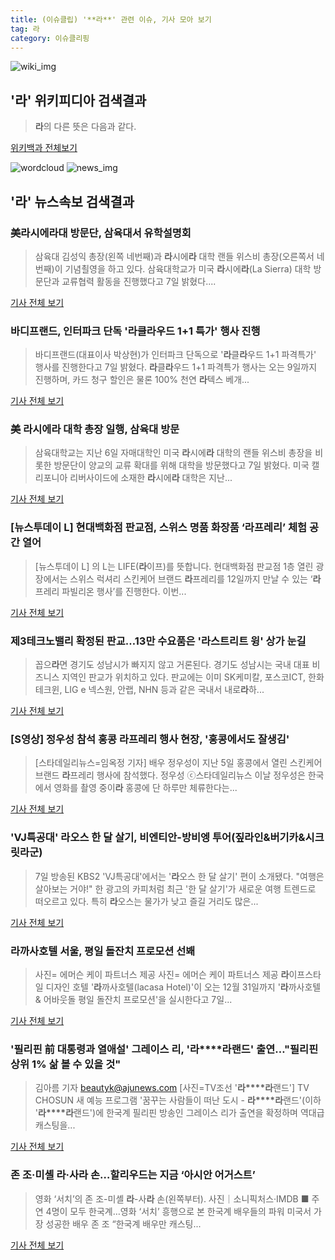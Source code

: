 ```yaml
---
title: (이슈클립) '**라**' 관련 이슈, 기사 모아 보기
tag: 라
category: 이슈클리핑
---
```

![wiki_img](https://user-images.githubusercontent.com/42597476/44503234-41136a80-a6d0-11e8-9071-6fc6418eafe4.png)
## **'**라**'** 위키피디아 검색결과
>**라**의 다른 뜻은 다음과 같다.

<a href="https://ko.wikipedia.org/wiki/라" target="_blank">위키백과 전체보기</a>

![wordcloud](https://s3.ap-northeast-2.amazonaws.com/lyrics101-wordcloud/2018-09-08-1536374552.png)
![news_img](https://user-images.githubusercontent.com/42597476/44507050-1206f400-a6e4-11e8-8d98-7ffbfebb353f.png)
## **'**라**'** 뉴스속보 검색결과
### 美**라**시에**라**대 방문단, 삼육대서 유학설명회

>삼육대 김성익 총장(왼쪽 네번째)과 **라**시에**라** 대학 랜들 위스비 총장(오른쪽서 네번째)이 기념쵤영을 하고 있다. 삼육대학교가 미국 **라**시에**라**(La Sierra) 대학 방문단과 교류협력 활동을 진행했다고 7일 밝혔다....

<a href="http://www.fnnews.com/news/201809071658528869" target="_blank">기사 전체 보기</a>

### 바디프랜드, 인터파크 단독 '**라**클**라**우드 1+1 특가' 행사 진행

>바디프랜드(대표이사 박상현)가 인터파크 단독으로 '**라**클**라**우드 1+1 파격특가' 행사를 진행한다고 7일 밝혔다. **라**클**라**우드 1+1 파격특가 행사는 오는 9일까지 진행하며, 카드 청구 할인은 물론 100% 천연 **라**텍스 베개...

<a href="http://www.getnews.co.kr/news/articleView.html?idxno=94220" target="_blank">기사 전체 보기</a>

### 美 **라**시에**라** 대학 총장 일행, 삼육대 방문

>삼육대학교는 지난 6일 자매대학인 미국 **라**시에**라** 대학의 랜들 위스비 총장을 비롯한 방문단이 양교의 교류 확대를 위해 대학을 방문했다고 7일 밝혔다. 미국 캘리포니아 리버사이드에 소재한 **라**시에**라** 대학은 지난...

<a href="http://news.mt.co.kr/mtview.php?no=2018090709027416227" target="_blank">기사 전체 보기</a>

### [뉴스투데이 L] 현대백화점 판교점, 스위스 명품 화장품 ‘**라**프레리’ 체험 공간 열어

>[뉴스투데이 L] 의 L는 LIFE(**라**이프)를 뜻합니다.     현대백화점 판교점 1층 열린 광장에서는 스위스 럭셔리 스킨케어 브랜드 **라**프레리를 12일까지 만날 수 있는 ‘**라**프레리 파빌리온 행사’를 진행한다.   이번...

<a href="http://www.news2day.co.kr/110569" target="_blank">기사 전체 보기</a>

### 제3테크노밸리 확정된 판교…13만 수요품은 '**라**스트리트 윙' 상가 눈길

>꼽으**라**면 경기도 성남시가 빠지지 않고 거론된다. 경기도 성남시는 국내 대표 비즈니스 지역인 판교가 위치하고 있다. 판교에는 이미 SK케미칼, 포스코ICT, 한화 테크윈, LIG e 넥스원, 안랩, NHN 등과 같은 국내서 내로**라**하...

<a href="http://leaders.asiae.co.kr/news/articleView.html?idxno=74213" target="_blank">기사 전체 보기</a>

### [S영상] 정우성 참석 홍콩 **라**프레리 행사 현장, '홍콩에서도 잘생김'

>[스타데일리뉴스=임옥정 기자] 배우 정우성이 지난 5일 홍콩에서 열린 스킨케어 브랜드 **라**프레리 행사에 참석했다. 정우성 ⓒ스타데일리뉴스 이날 정우성은 한국에서 영화를 촬영 중이**라** 홍콩에 단 하루만 체류한다는...

<a href="http://www.stardailynews.co.kr/news/articleView.html?idxno=214614" target="_blank">기사 전체 보기</a>

### 'VJ특공대' **라**오스 한 달 살기, 비엔티안-방비엥 투어(짚**라**인&버기카&시크릿**라**군)

>7일 방송된 KBS2 'VJ특공대'에서는 '**라**오스 한 달 살기' 편이 소개됐다. "여행은 살아보는 거야!" 한 광고의 카피처럼 최근 '한 달 살기'가 새로운 여행 트렌드로 떠오르고 있다. 특히 **라**오스는 물가가 낮고 즐길 거리도 많은...

<a href="http://news20.busan.com/controller/newsController.jsp?newsId=20180907000229" target="_blank">기사 전체 보기</a>

### **라**까사호텔 서울, 평일 돌잔치 프로모션 선봬

>사진= 에머슨 케이 파트너스 제공 사진= 에머슨 케이 파트너스 제공 **라**이프스타일 디자인 호텔 '**라**까사호텔(lacasa Hotel)'이 오는 12월 31일까지 '**라**까사호텔 & 어바웃돌 평일 돌잔치 프로모션'을 실시한다고 7일...

<a href="http://www.getnews.co.kr/news/articleView.html?idxno=94213" target="_blank">기사 전체 보기</a>

### '필리핀 前 대통령과 열애설' 그레이스 리, '**라****라**랜드' 출연…"필리핀 상위 1% 삶 볼 수 있을 것"

>김아름 기자 beautyk@ajunews.com [사진=TV조선 '**라****라**랜드'] TV CHOSUN 새 예능 프로그램 '꿈꾸는 사람들이 떠난 도시 - **라****라**랜드'(이하 '**라****라**랜드')에 한국계 필리핀 방송인 그레이스 리가 출연을 확정하며 역대급 캐스팅을...

<a href="http://www.ajunews.com/view/20180906174041922" target="_blank">기사 전체 보기</a>

### 존 조·미셸 **라**·사**라** 손…할리우드는 지금 ‘아시안 어거스트’

>영화 ‘서치’의 존 조-미셸 **라**-사**라** 손(왼쪽부터). 사진｜소니픽처스·IMDB ■ 주연 4명이 모두 한국계…영화 ‘서치’ 흥행으로 본 한국계 배우들의 파워 미국서 가장 성공한 배우 존 조 “한국계 배우만 캐스팅...

<a href="http://sports.donga.com/3/all/20180906/91874661/3" target="_blank">기사 전체 보기</a>


